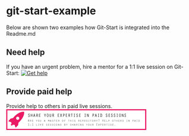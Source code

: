 # git-start-example

Below are shown two examples how Git-Start is integrated into the Readme.md

## Need help
If you have an urgent problem, hire a mentor for a 1:1 live session on Git-Start:
[![Get help](./git-start-banner-medium.png)](https://beta.git-start.com/help-request/create/https%3A%2F%2Fgithub.com%2F360disrupt%2Fgit-start-example)

## Provide paid help
Provide help to others in paid live sessions.
[![Get help](./git-start-mentor-banner-medium.png)](https://beta.git-start.com/help-request-overview/https%3A%2F%2Fgithub.com%2F360disrupt%2Fgit-start-example)
